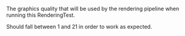 The graphics quality that will be used by the rendering pipeline when running this RenderingTest.

Should fall between 1 and 21 in order to work as expected.